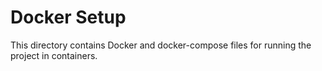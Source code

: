 # Docker Setup

This directory contains Docker and docker-compose files for running the project in containers.

